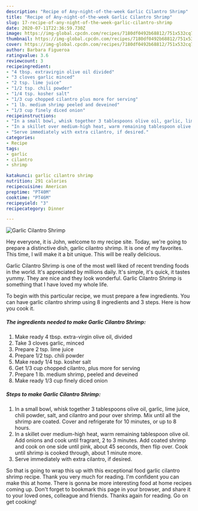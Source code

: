 ```yaml
---
description: "Recipe of Any-night-of-the-week Garlic Cilantro Shrimp"
title: "Recipe of Any-night-of-the-week Garlic Cilantro Shrimp"
slug: 17-recipe-of-any-night-of-the-week-garlic-cilantro-shrimp
date: 2020-07-11T22:36:59.730Z
image: https://img-global.cpcdn.com/recipes/7180df0492b68812/751x532cq70/garlic-cilantro-shrimp-recipe-main-photo.jpg
thumbnail: https://img-global.cpcdn.com/recipes/7180df0492b68812/751x532cq70/garlic-cilantro-shrimp-recipe-main-photo.jpg
cover: https://img-global.cpcdn.com/recipes/7180df0492b68812/751x532cq70/garlic-cilantro-shrimp-recipe-main-photo.jpg
author: Barbara Figueroa
ratingvalue: 3.6
reviewcount: 3
recipeingredient:
- "4 tbsp. extravirgin olive oil divided"
- "3 cloves garlic minced"
- "2 tsp. lime juice"
- "1/2 tsp. chili powder"
- "1/4 tsp. kosher salt"
- "1/3 cup chopped cilantro plus more for serving"
- "1 lb. medium shrimp peeled and deveined"
- "1/3 cup finely diced onion"
recipeinstructions:
- "In a small bowl, whisk together 3 tablespoons olive oil, garlic, lime juice, chili powder, salt, and cilantro and pour over shrimp. Mix until all the shrimp are coated. Cover and refrigerate for 10 minutes, or up to 8 hours."
- "In a skillet over medium-high heat, warm remaining tablespoon olive oil. Add onions and cook until fragrant, 2 to 3 minutes. Add coated shrimp and cook on one side until pink, about 45 seconds, then flip over. Cook until shrimp is cooked through, about 1 minute more."
- "Serve immediately with extra cilantro, if desired."
categories:
- Recipe
tags:
- garlic
- cilantro
- shrimp

katakunci: garlic cilantro shrimp 
nutrition: 291 calories
recipecuisine: American
preptime: "PT40M"
cooktime: "PT46M"
recipeyield: "3"
recipecategory: Dinner

---
```



![Garlic Cilantro Shrimp](https://img-global.cpcdn.com/recipes/7180df0492b68812/751x532cq70/garlic-cilantro-shrimp-recipe-main-photo.jpg)

Hey everyone, it is John, welcome to my recipe site. Today, we're going to prepare a distinctive dish, garlic cilantro shrimp. It is one of my favorites. This time, I will make it a bit unique. This will be really delicious.



Garlic Cilantro Shrimp is one of the most well liked of recent trending foods in the world. It's appreciated by millions daily. It's simple, it's quick, it tastes yummy. They are nice and they look wonderful. Garlic Cilantro Shrimp is something that I have loved my whole life.


To begin with this particular recipe, we must prepare a few ingredients. You can have garlic cilantro shrimp using 8 ingredients and 3 steps. Here is how you cook it.

<!--inarticleads1-->

##### The ingredients needed to make Garlic Cilantro Shrimp:

1. Make ready 4 tbsp. extra-virgin olive oil, divided
1. Take 3 cloves garlic, minced
1. Prepare 2 tsp. lime juice
1. Prepare 1/2 tsp. chili powder
1. Make ready 1/4 tsp. kosher salt
1. Get 1/3 cup chopped cilantro, plus more for serving
1. Prepare 1 lb. medium shrimp, peeled and deveined
1. Make ready 1/3 cup finely diced onion




<!--inarticleads2-->

##### Steps to make Garlic Cilantro Shrimp:

1. In a small bowl, whisk together 3 tablespoons olive oil, garlic, lime juice, chili powder, salt, and cilantro and pour over shrimp. Mix until all the shrimp are coated. Cover and refrigerate for 10 minutes, or up to 8 hours.
1. In a skillet over medium-high heat, warm remaining tablespoon olive oil. Add onions and cook until fragrant, 2 to 3 minutes. Add coated shrimp and cook on one side until pink, about 45 seconds, then flip over. Cook until shrimp is cooked through, about 1 minute more.
1. Serve immediately with extra cilantro, if desired.




So that is going to wrap this up with this exceptional food garlic cilantro shrimp recipe. Thank you very much for reading. I'm confident you can make this at home. There is gonna be more interesting food at home recipes coming up. Don't forget to bookmark this page in your browser, and share it to your loved ones, colleague and friends. Thanks again for reading. Go on get cooking!
